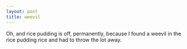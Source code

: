 ```yaml
---
layout: post
title: weevil
---
```


<div class="entry-item s2-entrytext">Oh, and rice pudding is off, permanently, because I found a weevil in the rice pudding rice and had to throw the lot away.</div>